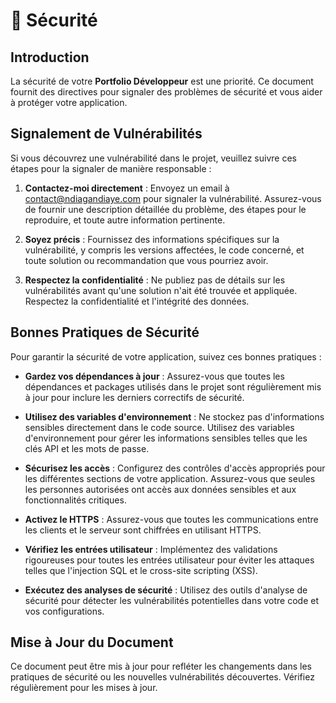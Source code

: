 # 🚨 Sécurité

## Introduction

La sécurité de votre **Portfolio Développeur** est une priorité. Ce document fournit des directives pour signaler des problèmes de sécurité et vous aider à protéger votre application.

## Signalement de Vulnérabilités

Si vous découvrez une vulnérabilité dans le projet, veuillez suivre ces étapes pour la signaler de manière responsable :

1. **Contactez-moi directement** : Envoyez un email à [contact@ndiagandiaye.com](mailto:contact@ndiagandiaye.com) pour signaler la vulnérabilité. Assurez-vous de fournir une description détaillée du problème, des étapes pour le reproduire, et toute autre information pertinente.
   
2. **Soyez précis** : Fournissez des informations spécifiques sur la vulnérabilité, y compris les versions affectées, le code concerné, et toute solution ou recommandation que vous pourriez avoir.

3. **Respectez la confidentialité** : Ne publiez pas de détails sur les vulnérabilités avant qu'une solution n'ait été trouvée et appliquée. Respectez la confidentialité et l'intégrité des données.

## Bonnes Pratiques de Sécurité

Pour garantir la sécurité de votre application, suivez ces bonnes pratiques :

- **Gardez vos dépendances à jour** : Assurez-vous que toutes les dépendances et packages utilisés dans le projet sont régulièrement mis à jour pour inclure les derniers correctifs de sécurité.

- **Utilisez des variables d'environnement** : Ne stockez pas d'informations sensibles directement dans le code source. Utilisez des variables d'environnement pour gérer les informations sensibles telles que les clés API et les mots de passe.

- **Sécurisez les accès** : Configurez des contrôles d'accès appropriés pour les différentes sections de votre application. Assurez-vous que seules les personnes autorisées ont accès aux données sensibles et aux fonctionnalités critiques.

- **Activez le HTTPS** : Assurez-vous que toutes les communications entre les clients et le serveur sont chiffrées en utilisant HTTPS.

- **Vérifiez les entrées utilisateur** : Implémentez des validations rigoureuses pour toutes les entrées utilisateur pour éviter les attaques telles que l'injection SQL et le cross-site scripting (XSS).

- **Exécutez des analyses de sécurité** : Utilisez des outils d'analyse de sécurité pour détecter les vulnérabilités potentielles dans votre code et vos configurations.

## Mise à Jour du Document

Ce document peut être mis à jour pour refléter les changements dans les pratiques de sécurité ou les nouvelles vulnérabilités découvertes. Vérifiez régulièrement pour les mises à jour.
